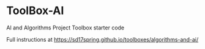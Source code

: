 # ToolBox-AI
Al and Algorithms Project Toolbox starter code

Full instructions at https://sd17spring.github.io/toolboxes/algorithms-and-ai/ 

